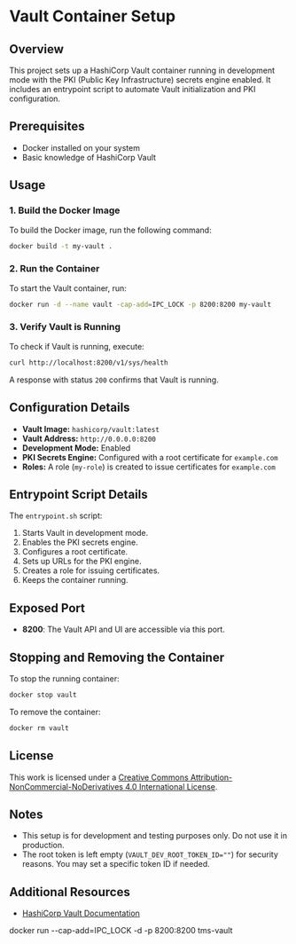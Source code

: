 # Vault Container Setup

## Overview

This project sets up a HashiCorp Vault container running in development mode with the PKI (Public Key Infrastructure) secrets engine enabled. It includes an entrypoint script to automate Vault initialization and PKI configuration.

## Prerequisites

- Docker installed on your system
- Basic knowledge of HashiCorp Vault

## Usage

### 1. Build the Docker Image

To build the Docker image, run the following command:

```sh
docker build -t my-vault .
```

### 2. Run the Container

To start the Vault container, run:

```sh
docker run -d --name vault -cap-add=IPC_LOCK -p 8200:8200 my-vault
```

### 3. Verify Vault is Running

To check if Vault is running, execute:

```sh
curl http://localhost:8200/v1/sys/health
```

A response with status `200` confirms that Vault is running.

## Configuration Details

- **Vault Image:** `hashicorp/vault:latest`
- **Vault Address:** `http://0.0.0.0:8200`
- **Development Mode:** Enabled
- **PKI Secrets Engine:** Configured with a root certificate for `example.com`
- **Roles:** A role (`my-role`) is created to issue certificates for `example.com`

## Entrypoint Script Details

The `entrypoint.sh` script:

1. Starts Vault in development mode.
2. Enables the PKI secrets engine.
3. Configures a root certificate.
4. Sets up URLs for the PKI engine.
5. Creates a role for issuing certificates.
6. Keeps the container running.

## Exposed Port

- **8200**: The Vault API and UI are accessible via this port.

## Stopping and Removing the Container

To stop the running container:

```sh
docker stop vault
```

To remove the container:

```sh
docker rm vault
```
## License
This work is licensed under a [Creative Commons Attribution-NonCommercial-NoDerivatives 4.0 International License](./LICENSE).

## Notes

- This setup is for development and testing purposes only. Do not use it in production.
- The root token is left empty (`VAULT_DEV_ROOT_TOKEN_ID=""`) for security reasons. You may set a specific token ID if needed.

## Additional Resources

- [HashiCorp Vault Documentation](https://www.vaultproject.io/docs/)








docker run --cap-add=IPC_LOCK -d -p 8200:8200 tms-vault
